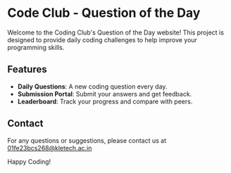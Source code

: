 # Code Club - Question of the Day

Welcome to the Coding Club's Question of the Day website! This project is designed to provide daily coding challenges to help improve your programming skills.

## Features

- **Daily Questions**: A new coding question every day.
- **Submission Portal**: Submit your answers and get feedback.
- **Leaderboard**: Track your progress and compare with peers.

## Contact

For any questions or suggestions, please contact us at 01fe23bcs268@kletech.ac.in 

Happy Coding!